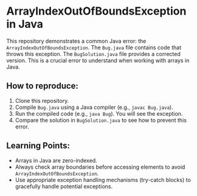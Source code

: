 # ArrayIndexOutOfBoundsException in Java

This repository demonstrates a common Java error: the `ArrayIndexOutOfBoundsException`.  The `Bug.java` file contains code that throws this exception. The `BugSolution.java` file provides a corrected version.  This is a crucial error to understand when working with arrays in Java.

## How to reproduce:

1. Clone this repository.
2. Compile `Bug.java` using a Java compiler (e.g., `javac Bug.java`).
3. Run the compiled code (e.g., `java Bug`).  You will see the exception.
4. Compare the solution in `BugSolution.java` to see how to prevent this error.

## Learning Points:

* Arrays in Java are zero-indexed.
* Always check array boundaries before accessing elements to avoid `ArrayIndexOutOfBoundsException`.
* Use appropriate exception handling mechanisms (try-catch blocks) to gracefully handle potential exceptions.
